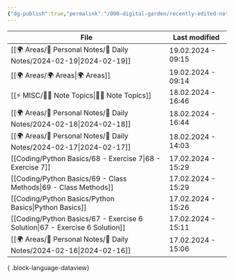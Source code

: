 ```yaml
---
{"dg-publish":true,"permalink":"/000-digital-garden/recently-edited-notes/","dgPassFrontmatter":true,"noteIcon":"3","created":"2023-12-14T09:05:52.599+05:30","updated":"2023-12-14T09:12:44.868+05:30"}
---
```


| File                                                                           | Last modified      |
| ------------------------------------------------------------------------------ | ------------------ |
| [[🌍 Areas/📧 Personal Notes/📓 Daily Notes/2024-02-19\|2024-02-19]]        | 19.02.2024 - 09:15 |
| [[🌍 Areas/🌍 Areas\|🌍 Areas]]                                             | 19.02.2024 - 09:14 |
| [[⚡ MISC/✍🏻 Note Topics\|✍🏻 Note Topics]]                                 | 18.02.2024 - 16:46 |
| [[🌍 Areas/📧 Personal Notes/📓 Daily Notes/2024-02-18\|2024-02-18]]        | 18.02.2024 - 16:44 |
| [[🌍 Areas/📧 Personal Notes/📓 Daily Notes/2024-02-17\|2024-02-17]]        | 18.02.2024 - 14:03 |
| [[Coding/Python Basics/68 - Exercise 7\|68 - Exercise 7]]                   | 17.02.2024 - 15:29 |
| [[Coding/Python Basics/69 - Class Methods\|69 - Class Methods]]             | 17.02.2024 - 15:29 |
| [[Coding/Python Basics/Python Basics\|Python Basics]]                       | 17.02.2024 - 15:26 |
| [[Coding/Python Basics/67 - Exercise 6 Solution\|67 - Exercise 6 Solution]] | 17.02.2024 - 15:11 |
| [[🌍 Areas/📧 Personal Notes/📓 Daily Notes/2024-02-16\|2024-02-16]]        | 17.02.2024 - 15:06 |

{ .block-language-dataview}
